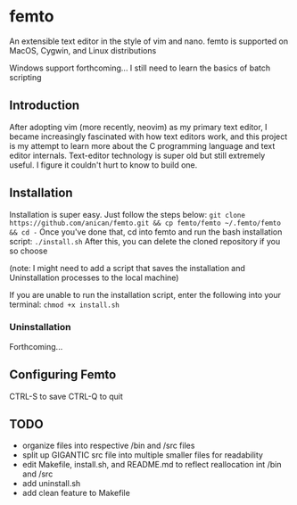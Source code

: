 # femto
An extensible text editor in the style of vim and nano.
femto is supported on MacOS, Cygwin, and Linux distributions

Windows support forthcoming... I still need to learn the basics of batch scripting

## Introduction
After adopting vim (more recently, neovim) as my primary text editor, I became increasingly fascinated with how
text editors work, and this project is my attempt to learn more about the C programming
language and text editor internals. Text-editor technology is super old but still extremely
useful. I figure it couldn't hurt to know to build one.

## Installation
Installation is super easy. Just follow the steps below:
`git clone https://github.com/anican/femto.git && cp femto/femto ~/.femto/femto && cd -`
Once you've done that, cd into femto and run the bash installation script:
`./install.sh`
After this, you can delete the cloned repository if you so choose

(note: I might need to add a script that saves the installation and Uninstallation
processes to the local machine)

If you are unable to run the installation script, enter the following into your terminal:
`chmod +x install.sh`

### Uninstallation
Forthcoming... 

## Configuring Femto
CTRL-S to save
CTRL-Q to quit

## TODO
- organize files into respective /bin and /src files
- split up GIGANTIC src file into multiple smaller files for readability
- edit Makefile, install.sh, and README.md to reflect reallocation int /bin and /src
- add uninstall.sh
- add clean feature to Makefile
